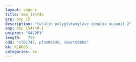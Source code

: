 ```yaml
---
layout: smgene
title: Smp_154740
grp: Smp_15
description: "tubulin polyglutamylase complex subunit 2"
smp: Smp_154740.1
uniprot: "G4V9P1"
length:   759
cdd: "cl01747, pfam09346, smart00860"
kk: K16605
categories: sm
---
```

